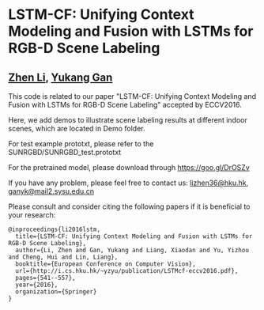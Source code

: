 # LSTM-CF: Unifying Context Modeling and Fusion with LSTMs for RGB-D Scene Labeling
## [Zhen Li]((https://github.com/icemansina)), [Yukang Gan](https://github.com/ganyk)

This code is related to our paper "LSTM-CF: Unifying Context Modeling and Fusion with LSTMs for RGB-D Scene Labeling" accepted by ECCV2016.

Here, we add demos to illustrate scene labeling results at different indoor scenes, which are located in Demo folder.

For test example prototxt, please refer to the SUNRGBD/SUNRGBD_test.prototxt

For the pretrained model, please download through https://goo.gl/DrOSZv

If you have any problem, please feel free to contact us: lizhen36@hku.hk, ganyk@mail2.sysu.edu.cn

Please consult and consider citing the following papers if it is beneficial to your research: 

    @inproceedings{li2016lstm,
      title={LSTM-CF: Unifying Context Modeling and Fusion with LSTMs for RGB-D Scene Labeling},
      author={Li, Zhen and Gan, Yukang and Liang, Xiaodan and Yu, Yizhou and Cheng, Hui and Lin, Liang},
      booktitle={European Conference on Computer Vision},
      url={http://i.cs.hku.hk/~yzyu/publication/LSTMcf-eccv2016.pdf},
      pages={541--557},
      year={2016},
      organization={Springer}
    }

